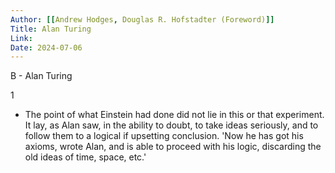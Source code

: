 ```yaml
---
Author: [[Andrew Hodges, Douglas R. Hofstadter (Foreword)]]
Title: Alan Turing
Link: 
Date: 2024-07-06
---
```

B - Alan Turing

1
- The point of what Einstein had done did not lie in this or that experiment. It lay, as Alan saw, in the ability to doubt, to take ideas seriously, and to follow them to a logical if upsetting conclusion. 'Now he has got his axioms, wrote Alan, and is able to proceed with his logic, discarding the old ideas of time, space, etc.'
